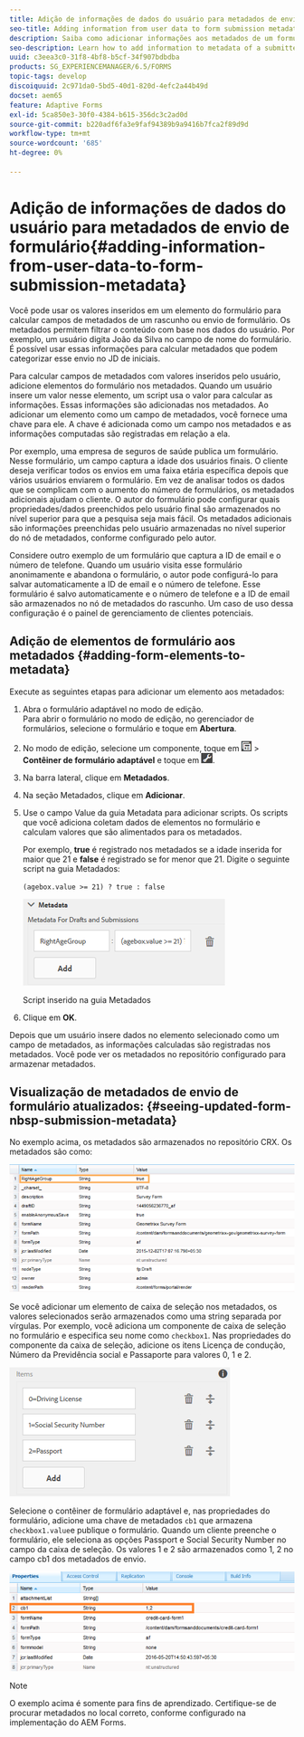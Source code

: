 ```yaml
---
title: Adição de informações de dados do usuário para metadados de envio de formulário
seo-title: Adding information from user data to form submission metadata
description: Saiba como adicionar informações aos metadados de um formulário enviado com dados fornecidos pelo usuário.
seo-description: Learn how to add information to metadata of a submitted form with user provided data.
uuid: c3eea3c0-31f8-4bf8-b5cf-34f907bdbdba
products: SG_EXPERIENCEMANAGER/6.5/FORMS
topic-tags: develop
discoiquuid: 2c971da0-5bd5-40d1-820d-4efc2a44b49d
docset: aem65
feature: Adaptive Forms
exl-id: 5ca850e3-30f0-4384-b615-356dc3c2ad0d
source-git-commit: b220adf6fa3e9faf94389b9a9416b7fca2f89d9d
workflow-type: tm+mt
source-wordcount: '685'
ht-degree: 0%

---
```


# Adição de informações de dados do usuário para metadados de envio de formulário{#adding-information-from-user-data-to-form-submission-metadata}

Você pode usar os valores inseridos em um elemento do formulário para calcular campos de metadados de um rascunho ou envio de formulário. Os metadados permitem filtrar o conteúdo com base nos dados do usuário. Por exemplo, um usuário digita João da Silva no campo de nome do formulário. É possível usar essas informações para calcular metadados que podem categorizar esse envio no JD de iniciais.

Para calcular campos de metadados com valores inseridos pelo usuário, adicione elementos do formulário nos metadados. Quando um usuário insere um valor nesse elemento, um script usa o valor para calcular as informações. Essas informações são adicionadas nos metadados. Ao adicionar um elemento como um campo de metadados, você fornece uma chave para ele. A chave é adicionada como um campo nos metadados e as informações computadas são registradas em relação a ela.

Por exemplo, uma empresa de seguros de saúde publica um formulário. Nesse formulário, um campo captura a idade dos usuários finais. O cliente deseja verificar todos os envios em uma faixa etária específica depois que vários usuários enviarem o formulário. Em vez de analisar todos os dados que se complicam com o aumento do número de formulários, os metadados adicionais ajudam o cliente. O autor do formulário pode configurar quais propriedades/dados preenchidos pelo usuário final são armazenados no nível superior para que a pesquisa seja mais fácil. Os metadados adicionais são informações preenchidas pelo usuário armazenadas no nível superior do nó de metadados, conforme configurado pelo autor.

Considere outro exemplo de um formulário que captura a ID de email e o número de telefone. Quando um usuário visita esse formulário anonimamente e abandona o formulário, o autor pode configurá-lo para salvar automaticamente a ID de email e o número de telefone. Esse formulário é salvo automaticamente e o número de telefone e a ID de email são armazenados no nó de metadados do rascunho. Um caso de uso dessa configuração é o painel de gerenciamento de clientes potenciais.

## Adição de elementos de formulário aos metadados {#adding-form-elements-to-metadata}

Execute as seguintes etapas para adicionar um elemento aos metadados:

1. Abra o formulário adaptável no modo de edição.\
   Para abrir o formulário no modo de edição, no gerenciador de formulários, selecione o formulário e toque em **Abertura**.
1. No modo de edição, selecione um componente, toque em ![nível de campo](assets/field-level.png) > **Contêiner de formulário adaptável** e toque em ![cmppr](assets/cmppr.png).
1. Na barra lateral, clique em **Metadados**.
1. Na seção Metadados, clique em **Adicionar**.
1. Use o campo Value da guia Metadata para adicionar scripts. Os scripts que você adiciona coletam dados de elementos no formulário e calculam valores que são alimentados para os metadados.

   Por exemplo, **true** é registrado nos metadados se a idade inserida for maior que 21 e **false** é registrado se for menor que 21. Digite o seguinte script na guia Metadados:

   `(agebox.value >= 21) ? true : false`

   ![Script de metadados](assets/add-element-metadata.png)

   Script inserido na guia Metadados

1. Clique em **OK**.

Depois que um usuário insere dados no elemento selecionado como um campo de metadados, as informações calculadas são registradas nos metadados. Você pode ver os metadados no repositório configurado para armazenar metadados.

## Visualização de metadados de envio de formulário atualizados: {#seeing-updated-form-nbsp-submission-metadata}

No exemplo acima, os metadados são armazenados no repositório CRX. Os metadados são como:

![Metadados](assets/metadata_entry_new.png)

Se você adicionar um elemento de caixa de seleção nos metadados, os valores selecionados serão armazenados como uma string separada por vírgulas. Por exemplo, você adiciona um componente de caixa de seleção no formulário e especifica seu nome como `checkbox1`. Nas propriedades do componente da caixa de seleção, adicione os itens Licença de condução, Número da Previdência social e Passaporte para valores 0, 1 e 2.

![Armazenamento de vários valores a partir de uma caixa de seleção](assets/checkbox-metadata.png)

Selecione o contêiner de formulário adaptável e, nas propriedades do formulário, adicione uma chave de metadados `cb1` que armazena `checkbox1.value`e publique o formulário. Quando um cliente preenche o formulário, ele seleciona as opções Passport e Social Security Number no campo da caixa de seleção. Os valores 1 e 2 são armazenados como 1, 2 no campo cb1 dos metadados de envio.

![Entrada de metadados para vários valores selecionados em um campo de caixa de seleção](assets/metadata-entry.png)

>[!NOTE]
>
>O exemplo acima é somente para fins de aprendizado. Certifique-se de procurar metadados no local correto, conforme configurado na implementação do AEM Forms.
